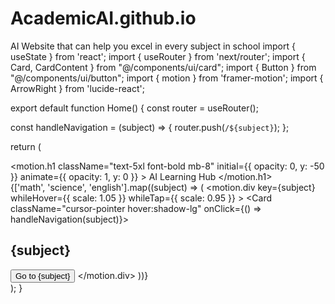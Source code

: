 # AcademicAI.github.io
AI Website that can help you excel in every subject in school
import { useState } from 'react';
import { useRouter } from 'next/router';
import { Card, CardContent } from "@/components/ui/card";
import { Button } from "@/components/ui/button";
import { motion } from 'framer-motion';
import { ArrowRight } from 'lucide-react';

export default function Home() {
  const router = useRouter();

  const handleNavigation = (subject) => {
    router.push(`/${subject}`);
  };

  return (
    <div className="min-h-screen bg-gray-100 flex flex-col items-center justify-center">
      <motion.h1
        className="text-5xl font-bold mb-8"
        initial={{ opacity: 0, y: -50 }}
        animate={{ opacity: 1, y: 0 }}
      >
        AI Learning Hub
      </motion.h1>
      <div className="grid grid-cols-1 md:grid-cols-3 gap-6">
        {['math', 'science', 'english'].map((subject) => (
          <motion.div
            key={subject}
            whileHover={{ scale: 1.05 }}
            whileTap={{ scale: 0.95 }}
          >
            <Card className="cursor-pointer hover:shadow-lg" onClick={() => handleNavigation(subject)}>
              <CardContent className="p-6 flex flex-col items-center">
                <h2 className="text-2xl font-semibold capitalize">{subject}</h2>
                <Button variant="outline" className="mt-4">
                  Go to {subject} <ArrowRight className="ml-2 w-4 h-4" />
                </Button>
              </CardContent>
            </Card>
          </motion.div>
        ))}
      </div>
    </div>
  );
}

